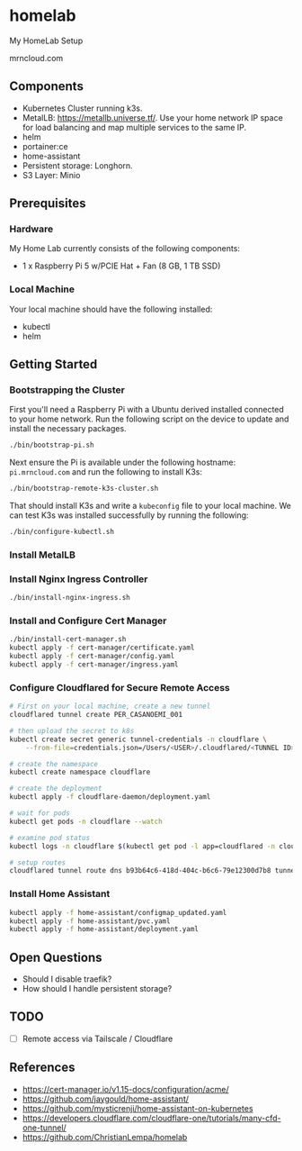 # homelab
My HomeLab Setup

mrncloud.com

## Components

 * Kubernetes Cluster running k3s.
 * MetalLB: https://metallb.universe.tf/. Use your home network IP space for load balancing and map multiple services to the same IP.
 * helm
 * portainer:ce
 * home-assistant
 * Persistent storage: Longhorn.
 * S3 Layer: Minio

## Prerequisites

### Hardware

My Home Lab currently consists of the following components:

* 1 x Raspberry Pi 5 w/PCIE Hat + Fan (8 GB, 1 TB SSD)

### Local Machine

Your local machine should have the following installed:

 * kubectl
 * helm

## Getting Started

### Bootstrapping the Cluster

First you'll need a Raspberry Pi with a Ubuntu derived installed connected to your home network. Run the following
script on the device to update and install the necessary packages.

```sh
./bin/bootstrap-pi.sh
```

Next ensure the Pi is available under the following hostname: `pi.mrncloud.com` and run the following to install K3s:

```sh
./bin/bootstrap-remote-k3s-cluster.sh
```

That should install K3s and write a `kubeconfig` file to your local machine. We can test K3s was installed successfully
by running the following:

```sh
./bin/configure-kubectl.sh
```

### Install MetalLB

### Install Nginx Ingress Controller

```sh
./bin/install-nginx-ingress.sh
```

### Install and Configure Cert Manager

```sh
./bin/install-cert-manager.sh
kubectl apply -f cert-manager/certificate.yaml
kubectl apply -f cert-manager/config.yaml
kubectl apply -f cert-manager/ingress.yaml
```

### Configure Cloudflared for Secure Remote Access

```sh
# First on your local machine, create a new tunnel
cloudflared tunnel create PER_CASANOEMI_001

# then upload the secret to k8s
kubectl create secret generic tunnel-credentials -n cloudflare \
    --from-file=credentials.json=/Users/<USER>/.cloudflared/<TUNNEL ID>.json

# create the namespace
kubectl create namespace cloudflare

# create the deployment
kubectl apply -f cloudflare-daemon/deployment.yaml

# wait for pods
kubectl get pods -n cloudflare --watch

# examine pod status
kubectl logs -n cloudflare $(kubectl get pod -l app=cloudflared -n cloudflare -o jsonpath="{.items[0].metadata.name}")

# setup routes
cloudflared tunnel route dns b93b64c6-418d-404c-b6c6-79e12300d7b8 tunnel.mrncloud.com
```

### Install Home Assistant

```sh
kubectl apply -f home-assistant/configmap_updated.yaml
kubectl apply -f home-assistant/pvc.yaml
kubectl apply -f home-assistant/deployment.yaml
```

## Open Questions

 * Should I disable traefik?
 * How should I handle persistent storage?

## TODO

- [ ] Remote access via Tailscale / Cloudflare

## References

 * https://cert-manager.io/v1.15-docs/configuration/acme/
 * https://github.com/jaygould/home-assistant/
 * https://github.com/mysticrenji/home-assistant-on-kubernetes
 * https://developers.cloudflare.com/cloudflare-one/tutorials/many-cfd-one-tunnel/
 * https://github.com/ChristianLempa/homelab
